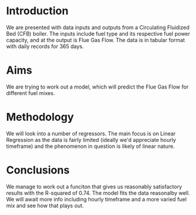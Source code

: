 <title>CFB Boiler Flue Gas Flow for different fuel types - Regression Model</title>
<h1>Introduction</h1>

We are presented with data inputs and outputs from a Circulating Fluidized Bed (CFB) boiler. The inputs include fuel type and its respective fuel power capacity, and at the output is Flue Gas Flow. The data is in tabular format with daily records for 365 days.

<h1>Aims</h1>

We are trying to work out a model, which will predict the Flue Gas Flow for different fuel mixes.

<h1>Methodology</h1>
We will look into a number of regressors. The main focus is on Linear Regression as the data is fairly limited (ideally we'd appreciate hourly timeframe) and the phenomenon in question is likely of linear nature. 

<h1>Conclusions</h1>

We manage to work out a funciton that gives us reasonably satisfactory results with the R-squared of 0.74. The model fits the data reasonalby well. We will await more info including hourly timeframe and a more varied fuel mix and see how that plays out.
